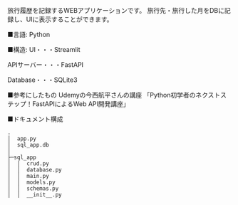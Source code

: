 旅行履歴を記録するWEBアプリケーションです。
旅行先・旅行した月をDBに記録し、UIに表示することができます。

■言語:
Python

■構造:
UI・・・Streamlit

APIサーバー・・・FastAPI

Database・・・SQLite3

■参考にしたもの
Udemyの今西航平さんの講座
「Python初学者のネクストステップ！FastAPIによるWeb API開発講座」

■ドキュメント構成
```
.
│  app.py
│  sql_app.db
│
├─sql_app
│  │  crud.py
│  │  database.py
│  │  main.py
│  │  models.py
│  │  schemas.py
│  │  __init__.py
```
